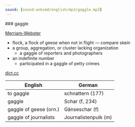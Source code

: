 ```yaml
---
sound: [sound:ankimd/english/mp3/gaggle.mp3]
---
```


\### gaggle

[Merriam-Webster](https://www.merriam-webster.com/dictionary/gaggle)

- flock, a flock of geese when not in flight — compare skein
- a group, aggregation, or cluster lacking organization
    - a gaggle of reporters and photographers
- an indefinite number
    - participated in a gaggle of petty crimes

[dict.cc](https://www.dict.cc/gaggle)

| English        | German       |
| -------------- | ------------ |
| to gaggle | schnattern (177) |
| gaggle | Schar (f, 234) |
| gaggle of geese (orn.) | Gänseschar (f) |
| gaggle of journalists | Journalistenpulk (m) |
